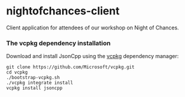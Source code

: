 # nightofchances-client
Client application for attendees of our workshop on Night of Chances.

### The vcpkg dependency installation
Download and install JsonCpp using the [vcpkg](https://github.com/Microsoft/vcpkg/) dependency manager:

    git clone https://github.com/Microsoft/vcpkg.git
    cd vcpkg
    ./bootstrap-vcpkg.sh
    ./vcpkg integrate install
    vcpkg install jsoncpp
